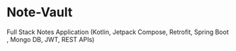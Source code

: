 # Note-Vault
Full Stack Notes Application (Kotlin, Jetpack Compose, Retrofit, Spring Boot , Mongo DB, JWT, REST APIs) 
